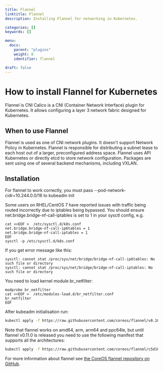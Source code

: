 ```yaml
---
title: Flannel
linktitle: Flannel
description: Installing Flannel for networking in Kubernetes.

categories: []
keywords: []

menu:
  docs:
    parent: "plugins"
    weight: 8
    identifier: flannel

draft: false
---
```


# How to install Flannel for Kubernetes

Flannel is CNI Calico is a CNI (Container Network Interface) plugin for Kubernetes. It allows configuring a layer 3 network fabric designed for Kubernetes.


## When to use Flannel
Flannel is used as one of CNI network plugins. It doesn't support Network Policy in Kubernetes. Flannel is responsible for distributing a subnet lease to each host out of a larger, preconfigured address space.
Flannel uses API Kubernetes or directly etcd to store network configuration. Packages are sent using one of several backend mechanisms, including VXLAN.

## Installation
For flannel to work correctly, you must pass --pod-network-cidr=10.244.0.0/16 to kubeadm init

Some users on RHEL/CentOS 7 have reported issues with traffic being routed incorrectly due to iptables being bypassed. You should ensure net.bridge.bridge-nf-call-iptables is set to 1 in your sysctl config, e.g.
```
cat <<EOF >  /etc/sysctl.d/k8s.conf
net.bridge.bridge-nf-call-ip6tables = 1
net.bridge.bridge-nf-call-iptables = 1
EOF
sysctl -p /etc/sysctl.d/k8s.conf
```

If you get error message like this:
```
sysctl: cannot stat /proc/sys/net/bridge/bridge-nf-call-ip6tables: No such file or directory
sysctl: cannot stat /proc/sys/net/bridge/bridge-nf-call-iptables: No such file or directory
```

You need to load kernel module br_netfilter:
```
modprobe br_netfilter
cat <<EOF >  /etc/modules-load.d/br_netfilter.conf
br_netfilter
EOF
```

After kubeadm initialisation run:

```bash
kubectl apply -f https://raw.githubusercontent.com/coreos/flannel/v0.10.0/Documentation/kube-flannel.yml
```

Note that flannel works on amd64, arm, arm64 and ppc64le, but until flannel v0.11.0 is released you need to use the following manifest that supports all the architectures:

```bash
kubectl apply -f https://raw.githubusercontent.com/coreos/flannel/c5d10c8/Documentation/kube-flannel.yml
```

For more information about flannel see [the CoreOS flannel repository on GitHub](https://github.com/coreos/flannel).
